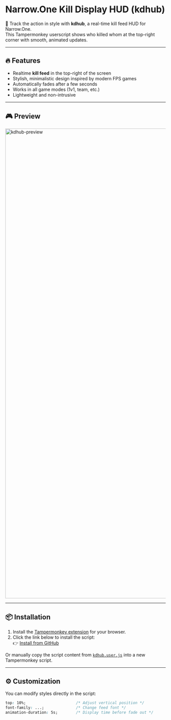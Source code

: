 # Narrow.One Kill Display HUD (kdhub)

🎯 Track the action in style with **kdhub**, a real-time kill feed HUD for Narrow.One.  
This Tampermonkey userscript shows who killed whom at the top-right corner with smooth, animated updates.

---

## 🔥 Features

- Realtime **kill feed** in the top-right of the screen  
- Stylish, minimalistic design inspired by modern FPS games  
- Automatically fades after a few seconds  
- Works in all game modes (1v1, team, etc.)  
- Lightweight and non-intrusive

---

## 🎮 Preview  
<img width="1470" alt="kdhub-preview" src="https://github.com/user-attachments/assets/YOUR-IMAGE-ID-HERE" />

---

## 📦 Installation

1. Install the [Tampermonkey extension](https://www.tampermonkey.net/) for your browser.
2. Click the link below to install the script:  
   👉 [Install from GitHub](https://raw.githubusercontent.com/YOUR-USERNAME/YOUR-REPO/main/kdhub.user.js)

Or manually copy the script content from [`kdhub.user.js`](./kdhub.user.js) into a new Tampermonkey script.

---

## ⚙️ Customization

You can modify styles directly in the script:

```css
top: 10%;                      /* Adjust vertical position */
font-family: ...;              /* Change feed font */
animation-duration: 5s;        /* Display time before fade out */
